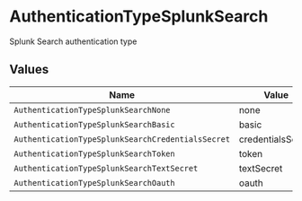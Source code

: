 # AuthenticationTypeSplunkSearch

Splunk Search authentication type


## Values

| Name                                              | Value                                             |
| ------------------------------------------------- | ------------------------------------------------- |
| `AuthenticationTypeSplunkSearchNone`              | none                                              |
| `AuthenticationTypeSplunkSearchBasic`             | basic                                             |
| `AuthenticationTypeSplunkSearchCredentialsSecret` | credentialsSecret                                 |
| `AuthenticationTypeSplunkSearchToken`             | token                                             |
| `AuthenticationTypeSplunkSearchTextSecret`        | textSecret                                        |
| `AuthenticationTypeSplunkSearchOauth`             | oauth                                             |